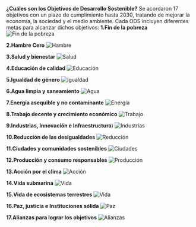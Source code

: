 **¿Cuáles son los Objetivos de Desarrollo Sostenible?**
Se acordaron 17 objetivos con un plazo de cumplimiento hasta 2030, tratando de mejorar la economía, la sociedad y el medio ambiente.
Cada ODS incluyen diferentes metas para alcanzar dichos objetivos:
**1.Fin de la pobreza**
![Fin de la pobreza](https://www.sdgfund.org/sites/default/files/E_SDG_Icons_NoText-01.jpg)


**2.Hambre Cero**
![Hambre](https://www.sdgfund.org/sites/default/files/E_SDG_Icons_NoText-02.jpg)


**3.Salud y bienestar**
![Salud](https://www.sdgfund.org/sites/default/files/E_SDG_Icons_NoText-03_0.jpg)


**4.Educación de calidad**
![Educación](https://www.sdgfund.org/sites/default/files/E_SDG_Icons_NoText-04.jpg)


**5.Igualdad de género**
![Igualdad](https://www.sdgfund.org/sites/default/files/E_SDG_Icons_NoText-05.jpg)


**6.Agua limpia y saneamiento**
![Agua](https://www.sdgfund.org/sites/default/files/E_SDG_Icons_NoText-06.jpg)


**7.Energía asequible y no contaminante**
![Energía](https://www.sdgfund.org/sites/default/files/E_SDG_Icons_NoText-07.jpg)


**8.Trabajo decente y crecimiento económico**
![Trabajo](https://www.sdgfund.org/sites/default/files/E_SDG_Icons_NoText-08.jpg)


**9.Industrias, Innovación e Infraestructura**)
![Industrias](https://www.sdgfund.org/sites/default/files/E_SDG_Icons_NoText-09.jpg)


**10.Reducción de las desigualdades**
![Reducción](https://www.sdgfund.org/sites/default/files/E_SDG_Icons_NoText-10.jpg)


**11.Ciudades y comunidades sostenibles**
![Ciudades](https://www.sdgfund.org/sites/default/files/E_SDG_Icons_NoText-11.jpg)


**12.Producción y consumo responsables**
![Producción](https://www.sdgfund.org/sites/default/files/E_SDG_Icons_NoText-12.jpg)


**13.Acción por el clima**
![Acción](https://www.sdgfund.org/sites/default/files/E_SDG_Icons_NoText-13.jpg)


**14.Vida submarina**
![Vida](https://www.sdgfund.org/sites/default/files/E_SDG_Icons_NoText-14.jpg)


**15.Vida de ecosistemas terrestres**
![Vida](https://www.sdgfund.org/sites/default/files/E_SDG_Icons_NoText-15.jpg)


**16.Paz, justicia e Instituciones sólida**
![Paz](https://www.sdgfund.org/sites/default/files/E_SDG_Icons_NoText-16.jpg)


**17.Alianzas para lograr los objetivos**
![Alianzas](https://www.sdgfund.org/sites/default/files/E_SDG_Icons_NoText-17.jpg)
